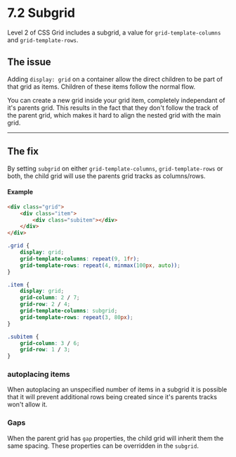 # 7.2 Subgrid

Level 2 of CSS Grid includes a subgrid, a value for `grid-template-columns` and `grid-template-rows`.


## The issue

Adding `display: grid` on a container allow the direct children to be part of that grid as items. Children of these
items follow the normal flow.

You can create a new grid inside your grid item, completely independant of it's parents grid. This results in the fact
that they don't follow the track of the parent grid, which makes it hard to align the nested grid with the main grid.

---

## The fix

By setting `subgrid` on either `grid-template-columns`, `grid-template-rows` or both, the child grid will use the parents
grid tracks as columns/rows.

#### Example

```html
<div class="grid">
    <div class="item">
        <div class="subitem"></div>
    </div>
</div>
```

```css
.grid {
    display: grid;
    grid-template-columns: repeat(9, 1fr);
    grid-template-rows: repeat(4, minmax(100px, auto));
}

.item {
    display: grid;
    grid-column: 2 / 7;
    grid-row: 2 / 4;
    grid-template-columns: subgrid;
    grid-template-rows: repeat(3, 80px);
}

.subitem {
    grid-column: 3 / 6;
    grid-row: 1 / 3;
}
```

### autoplacing items

When autoplacing an unspecified number of items in a subgrid it is possible that it will prevent additional rows being
created since it's parents tracks won't allow it.

### Gaps

When the parent grid has `gap` properties, the child grid will inherit them the same spacing. These properties can be
overridden in the `subgrid`.
